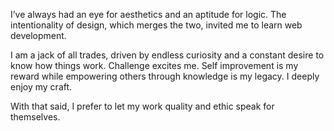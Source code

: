 I’ve always had an eye for aesthetics and an aptitude for logic. The intentionality of design, which merges the two, invited me to learn web development.

I am a jack of all trades, driven by endless curiosity and a constant desire to know how things work. Challenge excites me. Self improvement is my reward while empowering others through knowledge is my legacy. I deeply enjoy my craft.

With that said, I prefer to let my work quality and ethic speak for themselves.